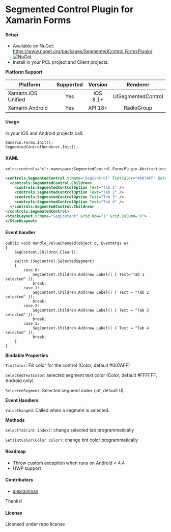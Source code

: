 # Segmented Control Plugin for Xamarin Forms

#### Setup
* Available on NuGet: https://www.nuget.org/packages/SegmentedControl.FormsPlugin/ [![NuGet](https://img.shields.io/nuget/v/SegmentedControl.FormsPlugin.svg?label=NuGet)](https://www.nuget.org/packages/SegmentedControl.FormsPlugin/)
* Install in your PCL project and Client projects.

**Platform Support**

|Platform|Supported|Version|Renderer|
| ------------------- | :-----------: | :-----------: | :------------------: |
|Xamarin.iOS Unified|Yes|iOS 8.1+|UISegmentedControl|
|Xamarin.Android|Yes|API 18+|RadioGroup|

#### Usage

In your iOS and Android projects call:

```
Xamarin.Forms.Init();
SegmentedControlRenderer.Init();
```

#### XAML

```xml
xmlns:controls="clr-namespace:SegmentedControl.FormsPlugin.Abstractions;assembly=SegmentedControl.FormsPlugin.Abstractions"
```

```xml
<controls:SegmentedControl x:Name="SegControl" TintColor="#007AFF" SelectedSegment="0" ValueChanged="Handle_ValueChanged">
  <controls:SegmentedControl.Children>
    <controls:SegmentedControlOption Text="Tab 1" />
    <controls:SegmentedControlOption Text="Tab 2" />
    <controls:SegmentedControlOption Text="Tab 3" />
    <controls:SegmentedControlOption Text="Tab 4" />
  </controls:SegmentedControl.Children>
</controls:SegmentedControl>
<StackLayout x:Name="SegContent" Grid.Row="1" Grid.Column="0">
</StackLayout>
```

#### Event handler

```
public void Handle_ValueChanged(object o, EventArgs e)
{
	SegContent.Children.Clear();

	switch (SegControl.SelectedSegment)
	{
		case 0:
			SegContent.Children.Add(new Label() { Text="Tab 1 selected" });
			break;
		case 1:
			SegContent.Children.Add(new Label() { Text = "Tab 2 selected" });
			break;
		case 2:
			SegContent.Children.Add(new Label() { Text = "Tab 3 selected" });
			break;
		case 3:
			SegContent.Children.Add(new Label() { Text = "Tab 4 selected" });
			break;
	}
}
```

**Bindable Properties**

```TintColor```: Fill color for the control (Color, default #007AFF)

```SelectedTextColor```: selected segment text color (Color, default #FFFFFF, Android only)

```SelectedSegment```: Selected segment index (int, default 0).

**Event Handlers**

```ValueChanged```: Called when a segment is selected.

**Methods**

```SelectTab(int index)```: change selected tab programmatically

```SetTintColor(Color color)```: change tint color programmatically

#### Roadmap

* Throw custom exception when runs on Android < 4.4
* UWP support

#### Contributors
* [alexrainman](https://github.com/alexrainman)

Thanks!

#### License
Licensed under repo license
